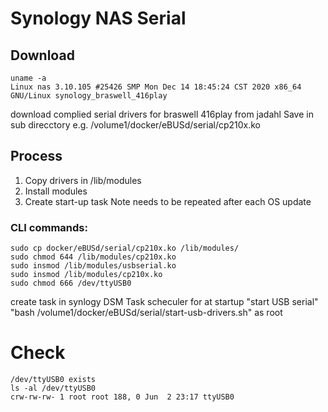 # Synology NAS Serial

## Download
```
uname -a
Linux nas 3.10.105 #25426 SMP Mon Dec 14 18:45:24 CST 2020 x86_64 GNU/Linux synology_braswell_416play
```
download complied serial drivers for braswell 416play from jadahl
Save in sub direcctory e.g. /volume1/docker/eBUSd/serial/cp210x.ko

## Process
1. Copy drivers in /lib/modules
2. Install modules
3. Create start-up task
Note needs to be repeated after each OS update

### CLI commands:
```
sudo cp docker/eBUSd/serial/cp210x.ko /lib/modules/
sudo chmod 644 /lib/modules/cp210x.ko
sudo insmod /lib/modules/usbserial.ko
sudo insmod /lib/modules/cp210x.ko
sudo chmod 666 /dev/ttyUSB0
```

create task in synlogy DSM Task scheculer for at startup "start USB serial" "bash /volume1/docker/eBUSd/serial/start-usb-drivers.sh" as root

# Check
```
/dev/ttyUSB0 exists
ls -al /dev/ttyUSB0
crw-rw-rw- 1 root root 188, 0 Jun  2 23:17 ttyUSB0
```
